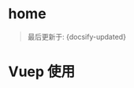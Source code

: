 # home

> 最后更新于: {docsify-updated}

# Vuep 使用

<vuep template="#example"></vuep>

<script v-pre type="text/x-template" id="example">
  <template>
    <div>Hello, {{ name }}!</div>
  </template>

  <script>
    module.exports = {
      data () {
        return { name: 'Vue' }
      }
    }
  </script>
</script>
